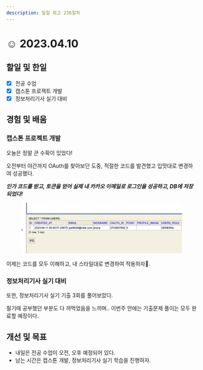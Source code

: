 ```yaml
---
description: 일일 회고 236일차
---
```


# ☺ 2023.04.10

## 할일 및 한일&#x20;

* [x] 전공 수업&#x20;
* [x] 캡스톤 프로젝트 개발&#x20;
* [x] 정보처리기사 실기 대비&#x20;

## 경험 및 배움&#x20;

### 캡스톤 프로젝트 개발&#x20;

오늘은 정말 큰 수확이 있었다!

오전부터 야간까지 OAuth를 찾아보던 도중, 적절한 코드를 발견했고 입맛대로 변경하여 성공했다.

_**인가 코드를 받고, 토큰을 얻어 실제 내 카카오 이메일로 로그인을 성공하고, DB에 저장되었다!**_

<figure><img src="../.gitbook/assets/image (3) (2).png" alt=""><figcaption></figcaption></figure>

이제는 코드를 모두 이해하고, 내 스타일대로 변경하여 적용하자🥹.

### 정보처리기사 실기 대비&#x20;

또한, 정보처리기사 실기 기출 3회를 풀어보았다.

필기때 공부했던 부분도 다 까먹었음을 느끼며.. 이번주 안에는 기출문제 풀이는 모두 완료할 예정이다.

## 개선 및 목표&#x20;

* 내일은 전공 수업이 오전, 오후 예정되어 있다.&#x20;
* 남는 시간은 캡스톤 개발, 정보처리기사 실기 학습을 진행하자.&#x20;
